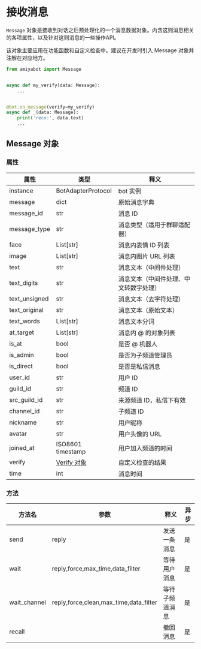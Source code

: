 # 接收消息

`Message` 对象是接收到对话之后预处理化的一个消息数据对象。内含这则消息相关的各项属性，以及针对这则消息的一些操作API。

该对象主要应用在功能函数和自定义检查中。建议在开发时引入 Message 对象并注解在对应地方。

```python {1}
from amiyabot import Message


async def my_verify(data: Message):
    ...


@bot.on_message(verify=my_verify)
async def _(data: Message):
    print('recv:', data.text)
    ...
```

## Message 对象

### 属性

| 属性            | 类型                                                                                            | 释义                  |
|---------------|-----------------------------------------------------------------------------------------------|---------------------|
| instance      | BotAdapterProtocol                                                                            | bot 实例              |
| message       | dict                                                                                          | 原始消息字典              |
| message_id    | str                                                                                           | 消息 ID               |
| message_type  | str                                                                                           | 消息类型（适用于群聊适配器）      |
| face          | List[str]                                                                                     | 消息内表情 ID 列表         |
| image         | List[str]                                                                                     | 消息内图片 URL 列表        |
| text          | str                                                                                           | 消息文本（中间件处理）         |
| text_digits   | str                                                                                           | 消息文本（中间件处理、中文转数字处理） |
| text_unsigned | str                                                                                           | 消息文本（去字符处理）         |
| text_original | str                                                                                           | 消息文本（原始文本）          |
| text_words    | List[str]                                                                                     | 消息文本分词              |
| at_target     | List[str]                                                                                     | 消息内 @ 的对象列表         |
| is_at         | bool                                                                                          | 是否 @ 机器人            |
| is_admin      | bool                                                                                          | 是否为子频道管理员           |
| is_direct     | bool                                                                                          | 是否是私信消息             |
| user_id       | str                                                                                           | 用户 ID               |
| guild_id      | str                                                                                           | 频道 ID               |
| src_guild_id  | str                                                                                           | 来源频道 ID，私信下有效       |
| channel_id    | str                                                                                           | 子频道 ID              |
| nickname      | str                                                                                           | 用户昵称                |
| avatar        | str                                                                                           | 用户头像的 URL           |
| joined_at     | ISO8601 timestamp                                                                             | 用户加入频道的时间           |
| verify        | [Verify 对象](/develop/basic/messageHandler.html#%E8%87%AA%E5%AE%9A%E4%B9%89%E6%A3%80%E6%9F%A5) | 自定义检查的结果            |
| time          | int                                                                                           | 消息时间                |

### 方法

| 方法名          | 参数                                     | 释义      | 异步 |
|--------------|----------------------------------------|---------|----|
| send         | reply                                  | 发送一条消息  | 是  |
| wait         | reply,force,max_time,data_filter       | 等待用户消息  | 是  |
| wait_channel | reply,force,clean,max_time,data_filter | 等待子频道消息 | 是  |
| recall       |                                        | 撤回消息    | 是  |
